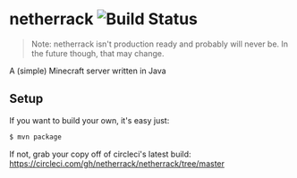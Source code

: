 netherrack ![Build Status](https://img.shields.io/circleci/project/netherrack/netherrack.svg)
==========

> Note: netherrack isn't production ready and probably will never be. In the future though, that may change.

A (simple) Minecraft server written in Java

## Setup
If you want to build your own, it's easy just:

```sh
$ mvn package
```

If not, grab your copy off of circleci's latest build: https://circleci.com/gh/netherrack/netherrack/tree/master
